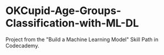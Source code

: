 # OKCupid-Age-Groups-Classification-with-ML-DL
Project from the "Build a Machine Learning Model" Skill Path in Codecademy.

